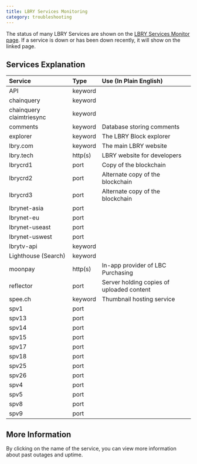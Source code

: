 ```yaml
---
title: LBRY Services Monitoring
category: troubleshooting
---
```


The status of many LBRY Services are shown on the [LBRY Services Monitor page](https://status.lbry.com). If a service is down or has been down recently, it will show on the linked page.

## Services Explanation
Service | Type | Use (In Plain English)|
:------------ |:------------ |:------------ |
API | keyword |  |
chainquery | keyword |  |
chainquery claimtriesync | keyword |  |
comments | keyword | Database storing comments |
explorer | keyword | The LBRY Block explorer |
lbry.com | keyword | The main LBRY website |
lbry.tech | http(s) | LBRY website for developers |
lbrycrd1 | port | Copy of the blockchain |
lbrycrd2 | port | Alternate copy of the blockchain |
lbrycrd3 | port | Alternate copy of the blockchain |
lbrynet-asia | port |  |
lbrynet-eu | port |  |
lbrynet-useast | port |  |
lbrynet-uswest | port |  |
lbrytv-api | keyword |  |
Lighthouse (Search) | keyword |  |
moonpay | http(s) | In-app provider of LBC Purchasing |
reflector | port | Server holding copies of uploaded content |
spee.ch | keyword | Thumbnail hosting service |
spv1 | port |  |
spv13 | port |  |
spv14 | port |  |
spv15 | port |  |
spv17 | port |  |
spv18 | port |  |
spv25 | port |  |
spv26 | port |  |
spv4 | port |  |
spv5 | port |  |
spv8 | port |  |
spv9 | port |  |

##  More Information
By clicking on the name of the service, you can view more information about past outages and uptime.
